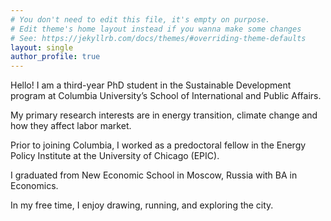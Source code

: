 ```yaml
---
# You don't need to edit this file, it's empty on purpose.
# Edit theme's home layout instead if you wanna make some changes
# See: https://jekyllrb.com/docs/themes/#overriding-theme-defaults
layout: single
author_profile: true
---
```


Hello! I am a third-year PhD student in the Sustainable Development program at Columbia University’s School of International and Public Affairs.

My primary research interests are in energy transition, climate change and how they affect labor market.

Prior to joining Columbia, I worked as a predoctoral fellow in the Energy Policy Institute at the University of Chicago (EPIC).

I graduated from New Economic School in Moscow, Russia with BA in Economics. 

In my free time, I enjoy drawing, running, and exploring the city.
